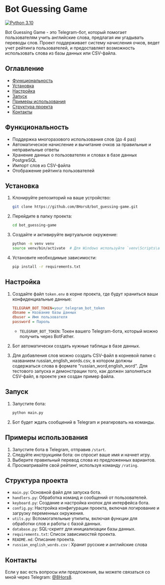 # Bot Guessing Game

[![Python 3.10](https://img.shields.io/badge/python-3.10-blue.svg)](https://www.python.org/downloads/release/python-310/)

Bot Guessing Game - это Telegram-бот, который помогает пользователям учить английские слова, предлагая им угадывать переводы слов. 
Проект поддерживает систему начисления очков, ведет учет рейтинга пользователей, и предоставляет возможность использовать слова из базы данных или CSV-файла.

## Оглавление
- [Функциональность](#функциональность)
- [Установка](#установка)
- [Настройка](#настройка)
- [Запуск](#запуск)
- [Примеры использования](#примеры-использования)
- [Структура проекта](#структура-проекта)
- [Контакты](#контакты)

## Функциональность

- Поддержка многоразового использования слов (до 4 раз)
- Автоматическое начисление и вычитание очков за правильные и неправильные ответы
- Хранение данных о пользователях и словах в базе данных PostgreSQL
- Импорт слов из CSV-файла
- Отображение рейтинга пользователей

## Установка

1. Клонируйте репозиторий на ваше устройство:
    ```bash
    git clone https://github.com/8Hors8/bot_guessing-game.git
    ```
2. Перейдите в папку проекта:
    ```bash
    cd bot_guessing-game
    ```
3. Создайте и активируйте виртуальное окружение:
    ```bash
    python -m venv venv
    source venv/bin/activate  # Для Windows используйте `venv\Scripts\activate`
    ```
4. Установите необходимые зависимости:
    ```bash
    pip install -r requirements.txt
    ```

## Настройка

1. Создайте файл `token.env` в корне проекта, где будут храниться ваши конфиденциальные данные:
    ```ini
    TELEGRAM_BOT_TOKEN=your_telegram_bot_token
    dbname = Название базы данных
    dbuser = Имя пользователя
    password = Пароль
    ```
    - `TELEGRAM_BOT_TOKEN`: Токен вашего Telegram-бота, который можно получить через BotFather.    

2. Бот автоматически создать нужные таблицы в базе данных.

3. Для добавления слов можно создать CSV-файл в корневой папке с названием russian_english_words.csv, в котором должны содержаться слова в формате "russian_word,english_word".
Для тестового запуска и демонстрации того, как должен заполняться CSV-файл, в проекте уже создан пример файла.

## Запуск

1. Запустите бота:
    ```bash
    python main.py
    ```

2. Бот будет ждать сообщений в Telegram и реагировать на команды.

## Примеры использования

1. Запустите бота в Telegram, отправив `/start`.
2. Следуйте инструкциям бота: он спросит ваше имя и начнет игру.
3. Выберите правильный перевод слова из предложенных вариантов.
4. Просматривайте свой рейтинг, используя команду `/rating`.

## Структура проекта

- `main.py`: Основной файл для запуска бота.
- `handlers.py`: Обработка команд и сообщений от пользователей.
- `keyboard.py`: Создание и настройка кнопок для интерфейса бота.
- `config.py`: Настройка конфигурации проекта, включая логирование и загрузку переменных окружения.
- `utils.py`: Вспомогательные утилиты, включая функции для обработки слов и работы с базой данных.
- `database.py`: SQL-скрипт для инициализации базы данных.
- `requirements.txt`: Список зависимостей проекта.
- `README.md`: Описание проекта.
- `russian_english_words.csv` : Хранит русские и английские слова

## Контакты

Если у вас есть вопросы или предложения, вы можете связаться со мной через Telegram: [@8Hors8](https://t.me/8Hors8).
